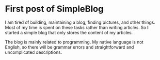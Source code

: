 # First post of SimpleBlog

I am tired of building, maintaining a blog, finding pictures, and other things. Most of my time is spent on these tasks rather than writing articles. So I started a simple blog that only stores the content of my articles.

The blog is mainly related to programming. My native language is not English, so there will be grammar errors and straightforward and uncomplicated descriptions.

